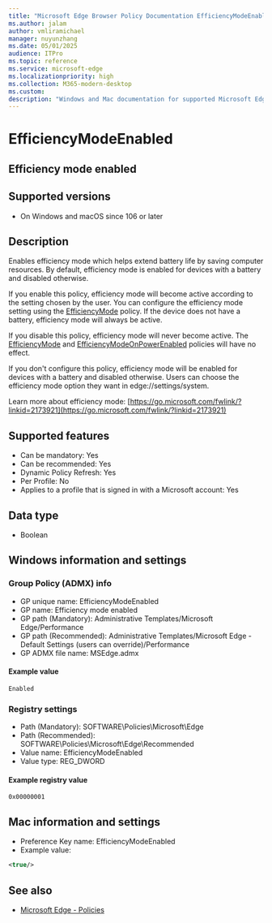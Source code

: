 ```yaml
---
title: "Microsoft Edge Browser Policy Documentation EfficiencyModeEnabled"
ms.author: jalam
author: vmliramichael
manager: nuyunzhang
ms.date: 05/01/2025
audience: ITPro
ms.topic: reference
ms.service: microsoft-edge
ms.localizationpriority: high
ms.collection: M365-modern-desktop
ms.custom:
description: "Windows and Mac documentation for supported Microsoft Edge Browser policy: Efficiency mode enabled"
---
```


<!--THIS FILE IS AUTOMATICALLY GENERATED. MANUAL CHANGES WILL BE OVERWRITTEN.-->
<!--Please contact the Microsoft Edge Manageability team with any questions.-->

# EfficiencyModeEnabled

## Efficiency mode enabled


## Supported versions

- On Windows and macOS since 106 or later

## Description

Enables efficiency mode which helps extend battery life by saving computer resources. By default, efficiency mode is enabled for devices with a battery and disabled otherwise.

If you enable this policy, efficiency mode will become active according to the setting chosen by the user. You can configure the efficiency mode setting using the [EfficiencyMode](EfficiencyMode.md) policy. If the device does not have a battery, efficiency mode will always be active.

If you disable this policy, efficiency mode will never become active. The [EfficiencyMode](EfficiencyMode.md) and [EfficiencyModeOnPowerEnabled](EfficiencyModeOnPowerEnabled.md) policies will have no effect.

If you don't configure this policy, efficiency mode will be enabled for devices with a battery and disabled otherwise. Users can choose the efficiency mode option they want in edge://settings/system.

Learn more about efficiency mode: [https://go.microsoft.com/fwlink/?linkid=2173921](https://go.microsoft.com/fwlink/?linkid=2173921)

## Supported features

- Can be mandatory: Yes
- Can be recommended: Yes
- Dynamic Policy Refresh: Yes
- Per Profile: No
- Applies to a profile that is signed in with a Microsoft account: Yes

## Data type

- Boolean

## Windows information and settings

### Group Policy (ADMX) info

- GP unique name: EfficiencyModeEnabled
- GP name: Efficiency mode enabled
- GP path (Mandatory): Administrative Templates/Microsoft Edge/Performance
- GP path (Recommended): Administrative Templates/Microsoft Edge - Default Settings (users can override)/Performance
- GP ADMX file name: MSEdge.admx

#### Example value

```
Enabled
```

### Registry settings

- Path (Mandatory): SOFTWARE\Policies\Microsoft\Edge
- Path (Recommended): SOFTWARE\Policies\Microsoft\Edge\Recommended
- Value name: EfficiencyModeEnabled
- Value type: REG_DWORD

#### Example registry value

```
0x00000001
```


## Mac information and settings

- Preference Key name: EfficiencyModeEnabled
- Example value:

```xml
<true/>
```

## See also
- [Microsoft Edge - Policies](../microsoft-edge-policies.md)
